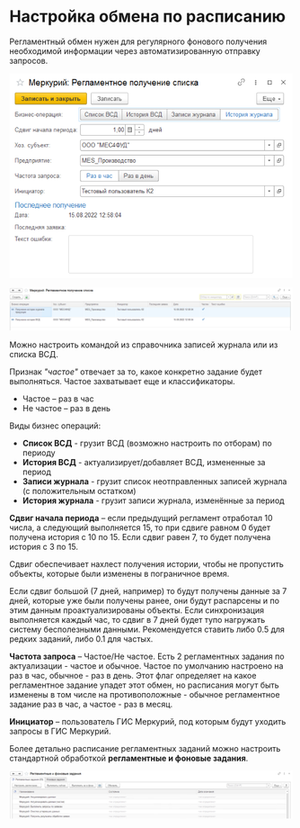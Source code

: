 # Настройка обмена по расписанию

Регламентный обмен нужен для регулярного фонового получения необходимой информации через автоматизированную отправку запросов.

[![1][1]][1]

[![2][2]][2]

Можно настроить командой из справочника записей журнала или из списка ВСД.

Признак *"частое"* отвечает за то, какое конкретно задание будет выполняться. Частое захватывает еще и классификаторы.

- Частое – раз в час
- Не частое – раз в день

Виды бизнес операций:

- **Список ВСД** - грузит ВСД (возможно настроить по отборам) по периоду
- **История ВСД** - актуализирует/добавляет ВСД, измененные за период
- **Записи журнала** - грузит список неотправленных записей журнала (с положительным остатком)
- **История журнала** - грузит записи журнала, изменённые за период

**Сдвиг начала периода** – если предыдущий регламент отработал 10 числа, а следующий выполняется 15, то при сдвиге равном 0 будет получена история с 10 по 15. Если сдвиг равен 7, то будет получена история с 3 по 15.

Сдвиг обеспечивает нахлест получения истории, чтобы не пропустить объекты, которые были изменены в пограничное время.

Если сдвиг большой (7 дней, например) то будут получены данные за 7 дней, которые уже были получены ранее, они будут распарсены и по этим данным проактуализированы объекты. Если синхронизация выполняется каждый час, то сдвиг в 7 дней будет тупо нагружать систему бесполезными данными. Рекомендуется ставить либо 0.5 для редких заданий, либо 0.1 для частых.

**Частота запроса** – Частое/Не частое. Есть 2 регламентных задания по актуализации - частое и обычное. Частое по умолчанию настроено на раз в час, обычное - раз в день. Этот флаг определяет на какое регламентное задание упадет этот обмен, но расписания могут быть изменены в том числе на противоположные - обычное регламентное задание раз в час, а частое - раз в месяц.

**Инициатор** – пользователь ГИС Меркурий, под которым будут уходить запросы в ГИС Меркурий.

Более детально расписание регламентных заданий можно настроить стандартной обработкой **регламентные и фоновые задания**.

[![3][3]][3]

[1]: SettingScheduledExchange.assets/1.png
[2]: SettingScheduledExchange.assets/2.png
[3]: SettingScheduledExchange.assets/3.png
